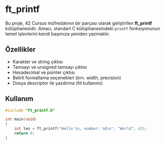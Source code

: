 # ft_printf

Bu proje, 42 Cursus müfredatının bir parçası olarak geliştirilen **ft_printf** kütüphanesidir. Amacı, standart C kütüphanesindeki `printf` fonksiyonunun temel işlevlerini kendi başımıza yeniden yazmaktır.

## Özellikler

- Karakter ve string çıktısı
- Tamsayı ve unsigned tamsayı çıktısı
- Hexadecimal ve pointer çıktısı
- Belirli formatlama seçenekleri (örn. width, precision)
- Dosya descriptor ile yazdırma (fd kullanımı)

## Kullanım

```c
#include "ft_printf.h"

int main(void)
{
    int len = ft_printf("Hello %s, number: %d\n", "World", 42);
    return 0;
}
